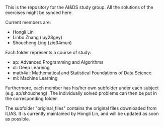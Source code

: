 This is the repository for the AI&DS study group. All the solutions of the exercises might be synced here.

Current members are:
- Hongli Lin 
- Linbo Zhang (luy28gey)
- Shoucheng Ling (ziq34mun)

Each folder represents a course of study:
- ap: Advanced Programming and Algorithms
- dl: Deep Learning
- math4ai: Mathematical and Statistical Foundations of Data Science
- ml: Machine Learning

Furthermore, each member has his/her own subfolder under each subject (e.g. ap/shoucheng). The individually solved problems can then be put in the corresponding folder.

The subfolder "original_files" contains the original files downloaded from ILIAS. It is currently maintained by Hongli Lin, and will be updated as soon as possible.

